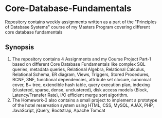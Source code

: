 # Core-Database-Fundamentals
Repository contains weekly assignments written as a part of the "Principles of Database Systems" course of my Masters Program covering different core database fundamentals
## Synopsis
1. The repository contains 4 Assignments and my Course Project Part-1 based on different Core Database Fundamentals like complex SQL queries, metadata queries, Relational Algebra, Relational Calculus, Relational Schema, ER diagram, Views, Triggers, Stored Procedures, BCNF, 3NF, functional dependencies, attribute set closure, canonical cover, B+ tree, extendible hash table, query execution plan, indexing (clustered, sparse, dense, unclustered), disk access models (Block, Latency/Transfer Rate), I/O efficient merge sort algorithm.  
2. The Homework-3 also contains a small project to implement a prototype of the hotel reservation system using HTML, CSS, MySQL, AJAX, PHP, JavaScript, jQuery, Bootstrap, Apache Tomcat  
